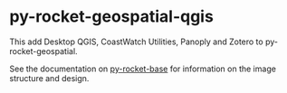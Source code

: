 # py-rocket-geospatial-qgis

This add Desktop QGIS, CoastWatch Utilities, Panoply and Zotero to py-rocket-geospatial.

See the documentation on [py-rocket-base](https://nmfs-opensci.github.io/py-rocket-base/) for information on the image structure and design.

